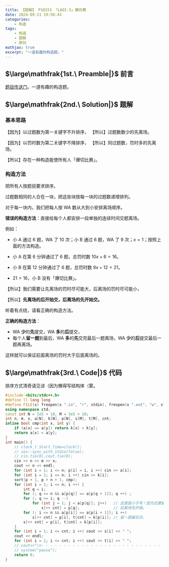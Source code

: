 ```yaml
---
title: 【题解】 P10153 「LAOI-5」膜你赛
date: 2024-09-21 19:50:43
categories: 
    - 构造
tags: 
    - 构造
    - 题解
    - 原创
mathjax: true
excerpt: "一道有趣的构造题。"
---
```


## $\large\mathfrak{1st.\ Preamble|}$ 前言

[题目传送门](https://www.luogu.com.cn/problem/P10153)。一道有趣的构造题。

## $\large\mathfrak{2nd.\ Solution|}$ 题解

### 基本思路

【因为】以过题数为第一关键字不升排序，
【所以】过题数数少的先离场。

【因为】以罚时数为第二关键字不降排序，
【所以】同过题数，罚时多的先离场。

【所以】存在一种构造能使所有人「爆切比赛」。

### 构造方法

把所有人按题目要求排序。

过题数相同的人合在一块，把这些块按每一块的过题数递增排列。

对于每一块内，我们把每人按 WA 数从大到小安排离场顺序。

**错误的构造方法**：直接给每个人都安排一段单独的连续时间交题离场。

例如：

+ 小 A 通过 $6$ 题，WA 了 $10$ 次；小 B 通过 $6$ 题，WA 了 $9$ 次；$x=1$；按照上面的方法构造。

+ 小 A 在第 $6$ 分钟通过了 $6$ 题，总罚时数 $10x+6=16$​。
+ 小 B 在第 $12$ 分钟通过了 $6$ 题，总罚时数 $9x+12=21$​。
+ $21>16$，小 B 没有「爆切比赛」。

【所以】我们需要让先离场的罚时尽可能大，后离场的罚时尽可能小，

【所以】**先离场的后开始交，后离场的先开始交。**

听着有点绕，请看正确的构造方法。

**正确的构造方法**：

+ WA **少**的**先**提交，WA **多**的**后**提交，
+ 每个人**留一题**到最后，WA **多**的**先**交完最后一题离场，WA **少**的**后**提交最后一题再离场。

这样就可以保证前面离场的罚时大于后面离场的。

## $\large\mathfrak{3rd.\ Code|}$ 代码

排序方式清奇请见谅（因为懒得写结构体（雾。

```cpp
#include <bits/stdc++.h>
#define ll long long
#define FILE(x) freopen(x ".in", "r", stdin), freopen(x ".out", "w", stdout);
using namespace std;
const int N = 1e5 + 10, M = 3e5 + 10;
int n, m, x, a[N], k[N], p[N], s[M], t[M], cnt;
inline bool cmp(int x, int y) {
    if (a[x] == a[y]) return k[x] > k[y];
    return a[x] < a[y];
}
int main() {
    // clock_t Start_Time=clock();
    // ios::sync_with_stdio(false);
    // cin.tie(0),cout.tie(0);
    cin >> n >> m >> x;
    cout << n << endl;
    for (int i = 1; i <= n; p[i] = i, i ++) cin >> a[i];
    for (int i = 1; i <= n; i ++) cin >> k[i];
    sort(p + 1, p + n + 1, cmp);
    for (int i = 1; i <= n; i ++) {
        int q = i;
        for (; q <= n && a[p[q]] == a[p[q + 1]]; q ++) ;
        for (; q >= i; q --) 
            for (int j = 1; j < a[p[q]]; j++)   // 这里是小于号！因为还要留一题。
                s[++ cnt] = p[q];			    // 后离场先开做。
        for (; i <= n && a[p[i]] == a[p[i + 1]]; i ++) 
            s[++ cnt] = p[i], t[cnt] = k[p[i]]; // 留一题最后交。
        s[++ cnt] = p[i], t[cnt] = k[p[i]];
    }
    for (int i = 1; i <= cnt; i ++) cout << s[i] << " ";
    cout << endl;
    for (int i = 1; i <= cnt; i ++) cout << t[i] << " ";
    // cout<<"\n- - - - - - - - - - - - - - - - - - - - - - - - - - - - - -\nRuntime: "<<clock()-Start_Time<<" ms\n";
    // system("pause");
    return 0;
}
```

